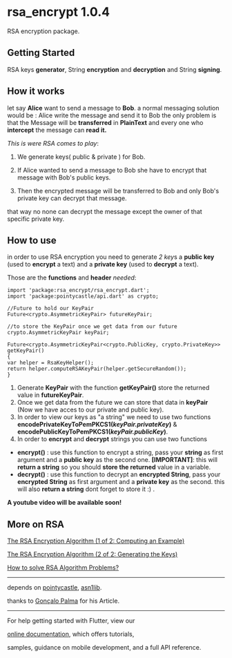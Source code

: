 
  

# rsa_encrypt 1.0.4

  

  

RSA encryption package.

  

  

## Getting Started

  

RSA keys **generator**, String **encryption** and **decryption** and String **signing**.

  

## How it works

  

let say **Alice** want to send a message to **Bob**. a normal messaging solution would be : Alice write the message and send it to Bob the only problem is that the Message will be **transferred** in **PlainText** and every one who **intercept** the message can **read it.**

  

*This is were RSA comes to play*:

  

1. We generate keys( public & private ) for Bob.

2. If Alice wanted to send a message to Bob she have to encrypt that message with Bob's public keys.

3. Then the encrypted message will be transferred to Bob and only Bob's private key can decrypt that message.

  

that way no none can decrypt the message except the owner of that specific private key.

  

## How to use

  

in order to use RSA encryption you need to generate *2 key*s a **public key** (used to **encrypt** a text) and a **private key** (used to **decrypt** a text).

  Those are the **functions** and **header** *needed*: 
  

    import 'package:rsa_encrypt/rsa_encrypt.dart';
    import 'package:pointycastle/api.dart' as crypto;
    
    //Future to hold our KeyPair
	Future<crypto.AsymmetricKeyPair> futureKeyPair;
	
	//to store the KeyPair once we get data from our future
	crypto.AsymmetricKeyPair keyPair;
	
    Future<crypto.AsymmetricKeyPair<crypto.PublicKey, crypto.PrivateKey>> getKeyPair()
    {
    var helper = RsaKeyHelper();
    return helper.computeRSAKeyPair(helper.getSecureRandom());
    }

  

 1. Generate **KeyPair** with the function **getKeyPair()** store the returned value in **futureKeyPair**.
 2. Once we get data from the future we can store that data in **keyPair** (Now we have acces to our private and public key).
 3. In order to view our keys as "a string" we need to use two functions **encodePrivateKeyToPemPKCS1(*keyPair.privateKey*)** & **encodePublicKeyToPemPKCS1(*keyPair.publicKey*)**.
 4. In order to **encrypt** and **decrypt** strings you can use two functions
 * **encrypt()** : use this function to encrypt a string, pass your **string** as first argument and a **public key** as the second one. **[IMPORTANT]**: this will **return a string** so you should **store the returned** value in a variable.
 * **decrypt()** : use this function to decrypt an **encrypted String**, pass your **encrypted String** as first argument and a **private key** as the second. this will also **return a string** dont forget to store it :) .

**A youtube video will be available soon!**

  

## More on RSA

[The RSA Encryption Algorithm (1 of 2: Computing an Example)](https://www.youtube.com/watch?v=4zahvcJ9glg)

[The RSA Encryption Algorithm (2 of 2: Generating the Keys)](https://www.youtube.com/watch?v=oOcTVTpUsPQ)

[How to solve RSA Algorithm Problems?](https://www.geeksforgeeks.org/how-to-solve-rsa-algorithm-problems/)

  

-----------------

depends on [pointycastle](https://pub.dev/packages/pointycastle), [asn1lib](https://pub.dev/packages/asn1lib).

thanks to [Gonçalo Palma](https://medium.com/flutter-community/asymmetric-key-generation-in-flutter-ad2b912f3309) for his Article.

  

------------------

For help getting started with Flutter, view our

  

[online documentation](https://flutter.dev/docs), which offers tutorials,

  

samples, guidance on mobile development, and a full API reference.